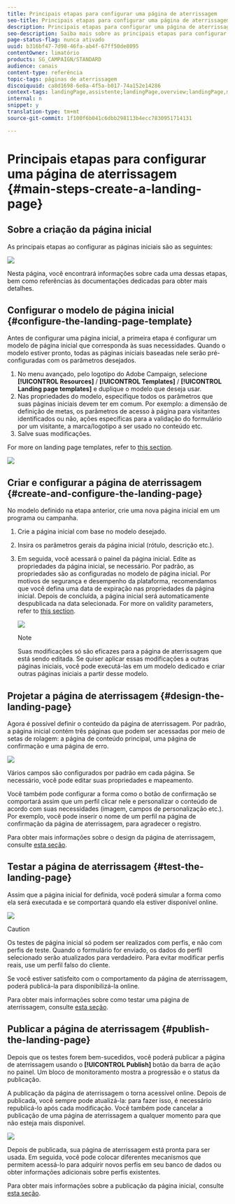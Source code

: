```yaml
---
title: Principais etapas para configurar uma página de aterrissagem
seo-title: Principais etapas para configurar uma página de aterrissagem
description: Principais etapas para configurar uma página de aterrissagem
seo-description: Saiba mais sobre as principais etapas para configurar uma página de aterrissagem
page-status-flag: nunca ativado
uuid: b316bf47-7d98-46fa-ab4f-67ff50de8095
contentOwner: limatório
products: SG_CAMPAIGN/STANDARD
audience: canais
content-type: referência
topic-tags: páginas de aterrissagem
discoiquuid: ca8d1698-6e8a-4f5a-b017-74a152e14286
context-tags: landingPage,assistente;landingPage,overview;landingPage,main
internal: n
snippet: y
translation-type: tm+mt
source-git-commit: 1f100f6b041c6dbb298113b4ecc7830951714131

---
```



# Principais etapas para configurar uma página de aterrissagem {#main-steps-create-a-landing-page}

## Sobre a criação da página inicial

As principais etapas ao configurar as páginas iniciais são as seguintes:

![](assets/lp_steps.png)

Nesta página, você encontrará informações sobre cada uma dessas etapas, bem como referências às documentações dedicadas para obter mais detalhes.

## Configurar o modelo de página inicial {#configure-the-landing-page-template}

Antes de configurar uma página inicial, a primeira etapa é configurar um modelo de página inicial que corresponda às suas necessidades. Quando o modelo estiver pronto, todas as páginas iniciais baseadas nele serão pré-configuradas com os parâmetros desejados.

1. No menu avançado, pelo logotipo do Adobe Campaign, selecione **[!UICONTROL Resources]** / **[!UICONTROL Templates]** / **[!UICONTROL Landing page templates]** e duplique o modelo que deseja usar.
1. Nas propriedades do modelo, especifique todos os parâmetros que suas páginas iniciais devem ter em comum.  Por exemplo: a dimensão de definição de metas, os parâmetros de acesso à página para visitantes identificados ou não, ações específicas para a validação do formulário por um visitante, a marca/logotipo a ser usado no conteúdo etc.
1. Salve suas modificações.

For more on landing page templates, refer to [this section](../../channels/using/about-landing-pages.md).

![](assets/lp-steps1.png)

## Criar e configurar a página de aterrissagem {#create-and-configure-the-landing-page}

No modelo definido na etapa anterior, crie uma nova página inicial em um programa ou campanha.

1. Crie a página inicial com base no modelo desejado.
1. Insira os parâmetros gerais da página inicial (rótulo, descrição etc.).
1. Em seguida, você acessará o painel da página inicial. Edite as propriedades da página inicial, se necessário. Por padrão, as propriedades são as configuradas no modelo de página inicial.
Por motivos de segurança e desempenho da plataforma, recomendamos que você defina uma data de expiração nas propriedades da página inicial. Depois de concluída, a página inicial será automaticamente despublicada na data selecionada. For more on validity parameters, refer to [this section](../../channels/using/sharing-a-landing-page.md#setting-up-validity-parameters).

   ![](assets/lp-steps3.png)

   >[!NOTE]
   >
   >Suas modificações só são eficazes para a página de aterrissagem que está sendo editada. Se quiser aplicar essas modificações a outras páginas iniciais, você pode executá-las em um modelo dedicado e criar outras páginas iniciais a partir desse modelo.

## Projetar a página de aterrissagem {#design-the-landing-page}

Agora é possível definir o conteúdo da página de aterrissagem. Por padrão, a página inicial contém três páginas que podem ser acessadas por meio de setas de rolagem: a página de conteúdo principal, uma página de confirmação e uma página de erro.

![](assets/lp-steps4.png)

Vários campos são configurados por padrão em cada página. Se necessário, você pode editar suas propriedades e mapeamento.

Você também pode configurar a forma como o botão de confirmação se comportará assim que um perfil clicar nele e personalizar o conteúdo de acordo com suas necessidades (imagem, campos de personalização etc.). Por exemplo, você pode inserir o nome de um perfil na página de confirmação da página de aterrissagem, para agradecer o registro.

Para obter mais informações sobre o design da página de aterrissagem, consulte [esta seção](../../channels/using/designing-a-landing-page.md).

## Testar a página de aterrissagem {#test-the-landing-page}

Assim que a página inicial for definida, você poderá simular a forma como ela será executada e se comportará quando ela estiver disponível online.

![](assets/lp-steps5.png)

>[!CAUTION]
>
>Os testes de página inicial só podem ser realizados com perfis, e não com perfis de teste. Quando o formulário for enviado, os dados do perfil selecionado serão atualizados para verdadeiro. Para evitar modificar perfis reais, use um perfil falso do cliente.

Se você estiver satisfeito com o comportamento da página de aterrissagem, poderá publicá-la para disponibilizá-la online.

Para obter mais informações sobre como testar uma página de aterrissagem, consulte [esta seção](../../channels/using/sharing-a-landing-page.md#testing-the-landing-page-).

## Publicar a página de aterrissagem {#publish-the-landing-page}

Depois que os testes forem bem-sucedidos, você poderá publicar a página de aterrissagem usando o **[!UICONTROL Publish]** botão da barra de ação no painel. Um bloco de monitoramento mostra a progressão e o status da publicação.

A publicação da página de aterrissagem o torna acessível online. Depois de publicada, você sempre pode atualizá-la: para fazer isso, é necessário republicá-lo após cada modificação. Você também pode cancelar a publicação de uma página de aterrissagem a qualquer momento para que não esteja mais disponível.

![](assets/lp-steps6.png)

Depois de publicada, sua página de aterrissagem está pronta para ser usada. Em seguida, você pode colocar diferentes mecanismos que permitem acessá-lo para adquirir novos perfis em seu banco de dados ou obter informações adicionais sobre perfis existentes.

Para obter mais informações sobre a publicação da página inicial, consulte [esta seção](../../channels/using/sharing-a-landing-page.md#publishing-a-landing-page).
